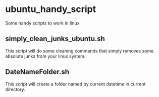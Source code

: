 # ubuntu_handy_script
Some handy scripts to work in linux

## simply_clean_junks_ubuntu.sh
This script will do some cleaning commands that simply removes some absolute junks from your linux system.

## DateNameFolder.sh
This script will create a folder named by current datetime in current directory.
